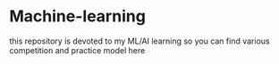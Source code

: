 # Machine-learning

this repository is devoted to my ML/AI learning so you can find various competition and practice model here
